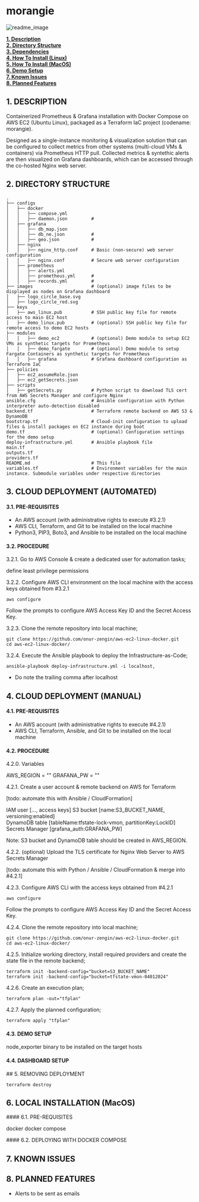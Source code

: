 # morangie

![readme_image](https://github.com/onur-zengin/morangie/assets/10590811/023dd08c-0832-4d85-a358-5c84890d438e)

**[1. Description](#description)**<br>
**[2. Directory Structure](#directory-structure)**<br>
**[3. Dependencies](#dependencies)**<br>
**[4. How To Install (Linux)](#how-to-install-linux)**<br>
**[5. How To Install (MacOS)](#how-to-install-macos)**<br>
**[6. Demo Setup](#demo-setup)**<br>
**[7. Known Issues](#known-issues)**<br>
**[8. Planned Features](#planned-features)**<br>

## 1. DESCRIPTION

Containerized Prometheus & Grafana installation with Docker Compose on AWS EC2 (Ubuntu Linux), packaged as a Terraform IaC project (codename: morangie).

Designed as a single-instance monitoring & visualization solution that can be configured to collect metrics from other systems (multi-cloud VMs & containers) via Prometheus HTTP pull. Collected metrics & syntethic alerts are then visualized on Grafana dashboards, which can be accessed through the co-hosted Nginx web server. 

## 2. DIRECTORY STRUCTURE

```
.
├── configs                        
│   ├── docker
│   │   ├── compose.yml
│   │   ├── daemon.json         #
│   ├── grafana
│   │   ├── db_map.json
│   │   ├── db_ne.json          #
│   │   ├── geo.json            #
│   ├── nginx
│   │   ├── nginx_http.conf     # Basic (non-secure) web server configuration
│   │   ├── nginx.conf          # Secure web server configuration
│   ├── prometheus
│   │   ├── alerts.yml
│   │   ├── prometheus.yml      #
│   │   ├── records.yml         #
├── images                      # (optional) image files to be displayed as nodes on Grafana dashboard  
│   ├── logo_circle_base.svg    
│   ├── logo_circle_red.svg      
├── keys                        
│   ├── aws_linux.pub           # SSH public key file for remote access to main EC2 host
│   ├── demo_linux.pub          # (optional) SSH public key file for remote access to demo EC2 hosts
├── modules                        
│   │   ├── demo_ec2            # (optional) Demo module to setup EC2 VMs as synthetic targets for Prometheus
│   │   ├── demo_fargate        # (optional) Demo module to setup Fargate Containers as synthetic targets for Prometheus
│   │   ├── grafana             # Grafana dashboard configuration as Terraform IaC
├── policies                        
│   ├── ec2_assumeRole.json
│   ├── ec2_getSecrets.json
├── scripts                        
│   ├── getSecrets.py           # Python script to download TLS cert from AWS Secrets Manager and configure Nginx 
ansible.cfg                     # Ansible configuration with Python interpreter auto-detection disabled
backend.tf                      # Terraform remote backend on AWS S3 & DynamoDB
bootstrap.tf                    # Cloud-init configuration to upload files & install packages on EC2 instance during boot
demo.tf                         # (optional) Configuration settings for the demo setup
deploy-infrastructure.yml       # Ansible playbook file
main.tf
outputs.tf
providers.tf
README.md                       # This file
variables.tf                    # Environment variables for the main instance. Submodule variables under respective directories
```

## 3. CLOUD DEPLOYMENT (AUTOMATED)

#### 3.1. PRE-REQUISITES

* An AWS account (with administrative rights to execute #3.2.1)
* AWS CLI, Terraform, and Git to be installed on the local machine
* Python3, PIP3, Boto3, and Ansible to be installed on the local machine

#### 3.2. PROCEDURE

3.2.1. Go to AWS Console & create a dedicated user for automation tasks; 

</tbc> define least privilege permissions </tbc> 

3.2.2. Configure AWS CLI environment on the local machine with the access keys obtained from #3.2.1
```
aws configure
```
Follow the prompts to configure AWS Access Key ID and the Secret Access Key.

3.2.3. Clone the remote repository into local machine;
```
git clone https://github.com/onur-zengin/aws-ec2-linux-docker.git
cd aws-ec2-linux-docker/
```

3.2.4. Execute the Ansible playbook to deploy the Infrastructure-as-Code;
```
ansible-playbook deploy-infrastructure.yml -i localhost,
```
* Do note the trailing comma after localhost


## 4. CLOUD DEPLOYMENT (MANUAL)

#### 4.1. PRE-REQUISITES

* An AWS account (with administrative rights to execute #4.2.1)
* AWS CLI, Terraform, Ansible, and Git to be installed on the local machine

#### 4.2. PROCEDURE

4.2.0. Variables

AWS_REGION = ""
GRAFANA_PW = ""

4.2.1. Create a user account & remote backend on AWS for Terraform 

[todo: automate this with Ansible / CloudFormation]

IAM user        [..., access keys]
S3 bucket       [name:S3_BUCKET_NAME, versioning:enabled]  
DynamoDB table  [tableName:tfstate-lock-vmon, partitionKey:LockID]
Secrets Manager [grafana_auth:GRAFANA_PW]

Note: S3 bucket and DynamoDB table should be created in AWS_REGION.

4.2.2. (optional) Upload the TLS certificate for Nginx Web Server to AWS Secrets Manager

[todo: automate this with Python / Ansible / CloudFormation & merge into #4.2.1]

4.2.3. Configure AWS CLI with the access keys obtained from #4.2.1
```
aws configure
```
Follow the prompts to configure AWS Access Key ID and the Secret Access Key.

4.2.4. Clone the remote repository into local machine;
```
git clone https://github.com/onur-zengin/aws-ec2-linux-docker.git
cd aws-ec2-linux-docker/
```

4.2.5. Initialize working directory, install required providers and create the state file in the remote backend;
```
terraform init -backend-config="bucket=S3_BUCKET_NAME"
terraform init -backend-config="bucket=tfstate-vmon-04012024"
```

4.2.6. Create an execution plan;
```
terraform plan -out="tfplan"
```

4.2.7. Apply the planned configuration;
```
terraform apply "tfplan"
```


#### 4.3. DEMO SETUP

node_exporter binary to be installed on the target hosts


#### 4.4. DASHBOARD SETUP


## 5. REMOVING DEPLOYMENT
```
terraform destroy
```


## 6. LOCAL INSTALLATION (MacOS)

#### 6.1. PRE-REQUISITES

docker
docker compose

#### 6.2. DEPLOYING WITH DOCKER COMPOSE


## 7. KNOWN ISSUES
## 8. PLANNED FEATURES

- Alerts to be sent as emails
